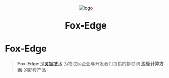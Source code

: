<p align="center">
	<img alt="logo" src="http://www.fox-tech.cn/images/favicon.png">
</p>
<h1 align="center" style="margin: 30px 0 30px; font-weight: bold;">Fox-Edge</h1>

# Fox-Edge

> **Fox-Edge** 是[灵狐技术](http://www.fox-tech.cn/)
为物联网企业与开发者们提供的物联网 **边缘计算方案** 的配套产品


